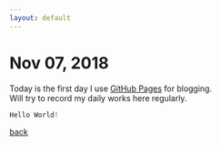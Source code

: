 ```yaml
---
layout: default
---
```


# Nov 07, 2018

Today is the first day I use [GitHub Pages](https://pages.github.com) for blogging.  
Will try to record my daily works here regularly.  

```C
Hello World!
```

[back](./)
